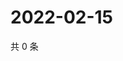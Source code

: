 # 2022-02-15

共 0 条

<!-- BEGIN WEIBO -->
<!-- 最后更新时间 Tue Feb 15 2022 22:00:36 GMT+0800 (China Standard Time) -->

<!-- END WEIBO -->
